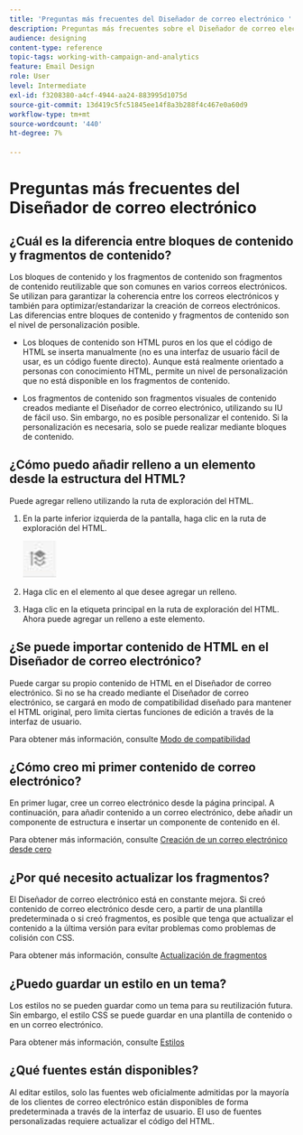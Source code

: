 ```yaml
---
title: 'Preguntas más frecuentes del Diseñador de correo electrónico '
description: Preguntas más frecuentes sobre el Diseñador de correo electrónico.
audience: designing
content-type: reference
topic-tags: working-with-campaign-and-analytics
feature: Email Design
role: User
level: Intermediate
exl-id: f3208380-a4cf-4944-aa24-883995d1075d
source-git-commit: 13d419c5fc51845ee14f8a3b288f4c467e0a60d9
workflow-type: tm+mt
source-wordcount: '440'
ht-degree: 7%

---
```


# Preguntas más frecuentes del Diseñador de correo electrónico

## ¿Cuál es la diferencia entre bloques de contenido y fragmentos de contenido?

Los bloques de contenido y los fragmentos de contenido son fragmentos de contenido reutilizable que son comunes en varios correos electrónicos. Se utilizan para garantizar la coherencia entre los correos electrónicos y también para optimizar/estandarizar la creación de correos electrónicos. Las diferencias entre bloques de contenido y fragmentos de contenido son el nivel de personalización posible.

* Los bloques de contenido son HTML puros en los que el código de HTML se inserta manualmente (no es una interfaz de usuario fácil de usar, es un código fuente directo). Aunque está realmente orientado a personas con conocimiento HTML, permite un nivel de personalización que no está disponible en los fragmentos de contenido.

* Los fragmentos de contenido son fragmentos visuales de contenido creados mediante el Diseñador de correo electrónico, utilizando su IU de fácil uso. Sin embargo, no es posible personalizar el contenido. Si la personalización es necesaria, solo se puede realizar mediante bloques de contenido.

## ¿Cómo puedo añadir relleno a un elemento desde la estructura del HTML?

Puede agregar relleno utilizando la ruta de exploración del HTML.

1. En la parte inferior izquierda de la pantalla, haga clic en la ruta de exploración del HTML.

   ![](assets/do-not-localize/breadcrumb.png)

1. Haga clic en el elemento al que desee agregar un relleno.
1. Haga clic en la etiqueta principal en la ruta de exploración del HTML.
Ahora puede agregar un relleno a este elemento.

## ¿Se puede importar contenido de HTML en el Diseñador de correo electrónico?

Puede cargar su propio contenido de HTML en el Diseñador de correo electrónico. Si no se ha creado mediante el Diseñador de correo electrónico, se cargará en modo de compatibilidad diseñado para mantener el HTML original, pero limita ciertas funciones de edición a través de la interfaz de usuario.

Para obtener más información, consulte [Modo de compatibilidad](../../designing/using/using-existing-content.md#compatibility-mode)

## ¿Cómo creo mi primer contenido de correo electrónico?

En primer lugar, cree un correo electrónico desde la página principal.
A continuación, para añadir contenido a un correo electrónico, debe añadir un componente de estructura e insertar un componente de contenido en él.

Para obtener más información, consulte [Creación de un correo electrónico desde cero](../../designing/using/quick-start.md#from-scratch-email)

## ¿Por qué necesito actualizar los fragmentos?

El Diseñador de correo electrónico está en constante mejora. Si creó contenido de correo electrónico desde cero, a partir de una plantilla predeterminada o si creó fragmentos, es posible que tenga que actualizar el contenido a la última versión para evitar problemas como problemas de colisión con CSS.

Para obtener más información, consulte [Actualización de fragmentos](../../designing/using/designing-content-in-adobe-campaign.md#email-designer-updates)

## ¿Puedo guardar un estilo en un tema?

Los estilos no se pueden guardar como un tema para su reutilización futura. Sin embargo, el estilo CSS se puede guardar en una plantilla de contenido o en un correo electrónico.

Para obtener más información, consulte [Estilos](../../designing/using/styles.md)

## ¿Qué fuentes están disponibles?

Al editar estilos, solo las fuentes web oficialmente admitidas por la mayoría de los clientes de correo electrónico están disponibles de forma predeterminada a través de la interfaz de usuario. El uso de fuentes personalizadas requiere actualizar el código del HTML.
